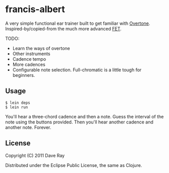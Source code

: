 # francis-albert

A very simple functional ear trainer built to get familiar with [Overtone](http://overtone.github.com/). Inspired-by/copied-from the much more advanced [FET](http://www.miles.be/).

TODO:

* Learn the ways of overtone
* Other instruments
* Cadence tempo
* More cadences
* Configurable note selection. Full-chromatic is a little tough for beginners.

## Usage

    $ lein deps
    $ lein run

You'll hear a three-chord cadence and then a note. Guess the interval of the note using the buttons provided. Then you'll hear another cadence and another note. Forever.

## License

Copyright (C) 2011 Dave Ray

Distributed under the Eclipse Public License, the same as Clojure.
